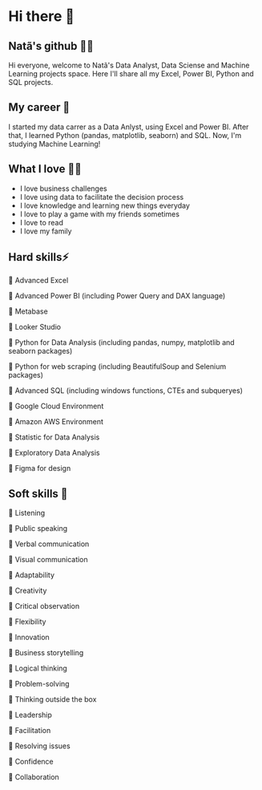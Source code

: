 # Hi there 👋

## Natã's github 👦🏻
Hi everyone, welcome to Natã's Data Analyst, Data Sciense and Machine Learning projects space. Here I'll share all my Excel, Power BI, Python and SQL projects. 

## My career 🚀
I started my data carrer as a Data Anlyst, using Excel and Power BI. After that, I learned Python (pandas, matplotlib, seaborn) and SQL. Now, I'm studying Machine Learning! 

## What I love 👍🏻
* I love business challenges
* I love using data to facilitate the decision process
* I love knowledge and learning new things everyday
* I love to play a game with my friends sometimes
* I love to read
* I love my family

## Hard skills⚡
<p> 🎯 Advanced Excel </p>
<p> 🎯 Advanced Power BI (including Power Query and DAX language) </p>
<p> 🎯 Metabase </p>
<p> 🎯 Looker Studio </p>
<p> 🎯 Python for Data Analysis (including pandas, numpy, matplotlib and seaborn packages) </p>
<p> 🎯 Python for web scraping (including BeautifulSoup and Selenium packages) </p>
<p> 🎯 Advanced SQL (including windows functions, CTEs and subqueryes) </p>
<p> 🎯 Google Cloud Environment </p>
<p> 🎯 Amazon AWS Environment </p>
<p> 🎯 Statistic for Data Analysis </p>
<p> 🎯 Exploratory Data Analysis </p>
<p> 🎯 Figma for design </p>

## Soft skills 🧠
<p> 🎯 Listening </p>
<p> 🎯 Public speaking </p>
<p> 🎯 Verbal communication </p>
<p> 🎯 Visual communication </p>
<p> 🎯 Adaptability </p>
<p> 🎯 Creativity </p>
<p> 🎯 Critical observation </p>
<p> 🎯 Flexibility </p>
<p> 🎯 Innovation </p>
<p> 🎯 Business storytelling </p>
<p> 🎯 Logical thinking </p>
<p> 🎯 Problem-solving </p>
<p> 🎯 Thinking outside the box </p>
<p> 🎯 Leadership </p>
<p> 🎯 Facilitation </p>
<p> 🎯 Resolving issues </p>
<p> 🎯 Confidence </p>
<p> 🎯 Collaboration </p>

<!--
**nahdaveiga/nahdaveiga** is a ✨ _special_ ✨ repository because its `README.md` (this file) appears on your GitHub profile.

Here are some ideas to get you started:

- 🔭 I’m currently working on ...
- 🌱 I’m currently learning ...
- 👯 I’m looking to collaborate on ...
- 🤔 I’m looking for help with ...
- 💬 Ask me about ...
- 📫 How to reach me: ...
- 😄 Pronouns: ...
- ⚡ Fun fact: ...
-->
